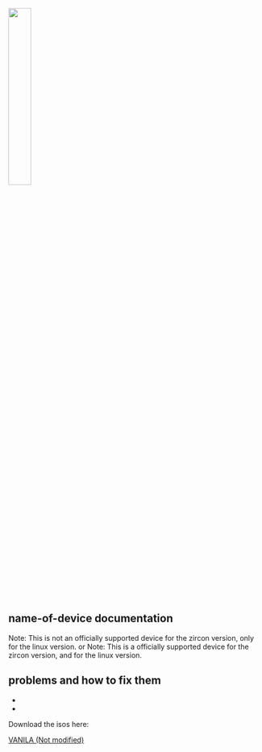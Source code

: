 <p align="left">
  <img width="30%" src="https://github.com/dahlia-os/documentation/blob/master/assets/images/logo/new/dahliaOS_logo_with_text_black.svg"
</p>

## name-of-device documentation 

Note: This is not an officially supported device for the zircon version, only for the linux version.
or
Note: This is a officially supported device for the zircon version, and for the linux version.

problems and how to fix them
-
-
-

Download the isos here:

[VANILA (Not modified)](https://github.com/dahlia-os/releases/releases)
